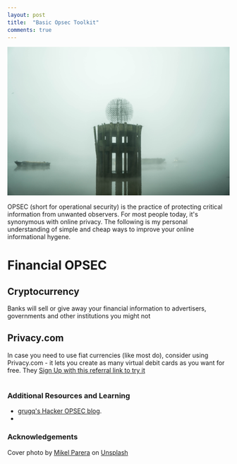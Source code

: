 ```yaml
---
layout: post
title:  "Basic Opsec Toolkit"
comments: true
---
```

<img class="cover" src="/img/opsec-toolkit/cover.jpg">

<span class="first-letter">O</span>PSEC (short for operational security) is the practice of protecting critical information from unwanted observers. For most people today, it's synonymous with online privacy. The following is my personal understanding of simple and cheap ways to improve your online informational hygene.



# Financial OPSEC

## Cryptocurrency
Banks will sell or give away your financial information to advertisers, governments and other institutions you might not 

## Privacy.com
In case you need to use fiat currencies (like most do), consider using Privacy.com - it lets you create as many virtual debit cards as you want for free. They
[Sign Up with this referral link to try it](https://privacy.com/join/8CGRV)

# 


### Additional Resources and Learning
- [grugq's Hacker OPSEC blog](http://grugq.github.io/blog/categories/opsec/).
- 


### Acknowledgements


<span>Cover photo by <a href="https://unsplash.com/@mikelparera?utm_source=unsplash&amp;utm_medium=referral&amp;utm_content=creditCopyText">Mikel Parera</a> on <a href="https://unsplash.com/s/photos/secret?utm_source=unsplash&amp;utm_medium=referral&amp;utm_content=creditCopyText">Unsplash</a></span>

